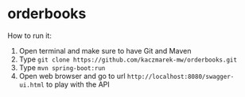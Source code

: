# orderbooks

How to run it:
1. Open terminal and make sure to have Git and Maven
2. Type `git clone https://github.com/kaczmarek-mw/orderbooks.git`
3. Type `mvn spring-boot:run`
4. Open web browser and go to url `http://localhost:8080/swagger-ui.html` to play with the API
